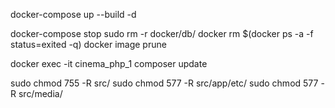 docker-compose up --build -d

docker-compose stop
sudo rm -r docker/db/
docker rm $(docker ps -a -f status=exited -q)
docker image prune

docker exec -it cinema_php_1 composer update

sudo chmod 755 -R src/
sudo chmod 577 -R src/app/etc/
sudo chmod 577 -R src/media/



